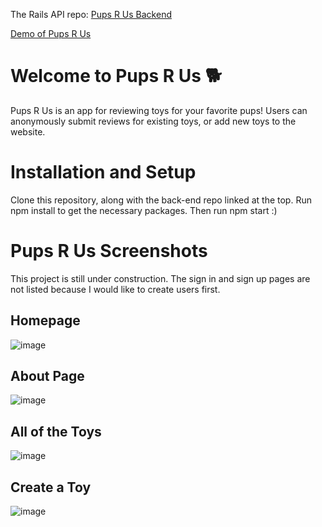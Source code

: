 The Rails API repo: [Pups R Us Backend](https://github.com/Halezmarie/pupsrus-backend)


[Demo of Pups R Us](https://www.youtube.com/watch?v=kGQkVHi1O_UAiC8d7yGrX_3CzR/view?usp=sharing)

# Welcome to Pups R Us 🐕
Pups R Us is an app for reviewing toys for your favorite pups! Users can anonymously submit reviews for existing toys, or add new toys to the website. 


# Installation and Setup
Clone this repository, along with the back-end repo linked at the top. Run npm install to get the necessary packages. Then run npm start :)

# Pups R Us Screenshots 

This project is still under construction. The sign in and sign up pages are not listed because I would like to create users first. 

## Homepage

![image](https://user-images.githubusercontent.com/68069673/150047204-564de065-03c8-4b42-afd1-df11ef10c7d4.png)

## About Page

![image](https://user-images.githubusercontent.com/68069673/150047362-43ac3b19-f023-447f-bbf1-a9c7e2206703.png)

## All of the Toys

![image](https://user-images.githubusercontent.com/68069673/150047475-e0da1b04-b3a3-4de2-bf0f-9bce78eb5c78.png)

## Create a Toy

![image](https://user-images.githubusercontent.com/68069673/150047520-fd74185b-0732-4090-b2d4-902022f2de5d.png)

